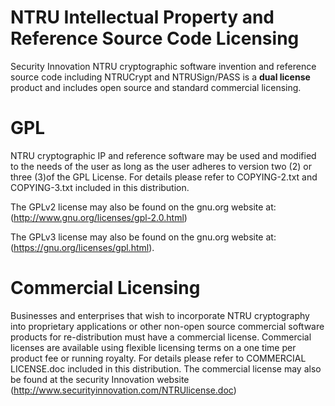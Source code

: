 NTRU Intellectual Property and Reference Source Code Licensing
===============================================================
Security Innovation NTRU cryptographic software invention and reference source code including NTRUCrypt and NTRUSign/PASS is a **dual license** product and includes open source and standard commercial licensing. 

GPL
===========
NTRU cryptographic IP and reference software  may be used and modified to the needs of the user as long as the user adheres to version two (2) or three (3)of the GPL License. For  details please refer to COPYING-2.txt and COPYING-3.txt included in this distribution. 

The GPLv2 license may also be found on the gnu.org website at:
(http://www.gnu.org/licenses/gpl-2.0.html)

The GPLv3 license may also be found on the gnu.org website at:
(https://gnu.org/licenses/gpl.html).

Commercial Licensing
====================
Businesses and enterprises that wish to incorporate NTRU cryptography into proprietary applications or other non-open source commercial software products for re-distribution must have a commercial license. Commercial licenses are available using flexible licensing terms on a one time per product fee or running royalty.  For details please refer to COMMERCIAL LICENSE.doc included in this distribution.  The commercial license may also be found at the security Innovation website (http://www.securityinnovation.com/NTRUlicense.doc)


